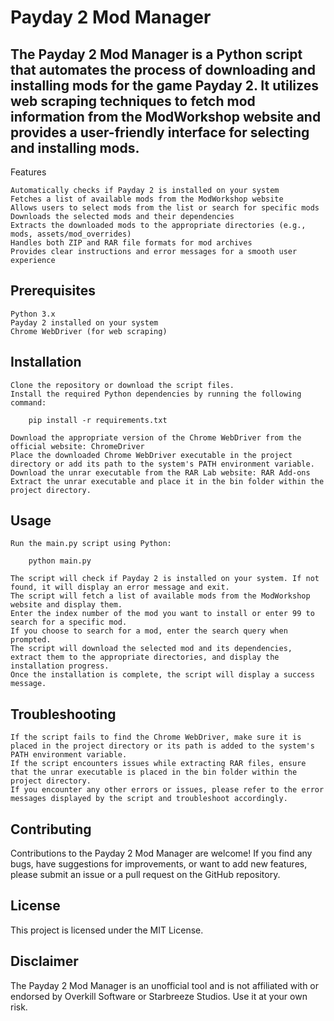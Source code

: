 # Payday 2 Mod Manager

## The Payday 2 Mod Manager is a Python script that automates the process of downloading and installing mods for the game Payday 2. It utilizes web scraping techniques to fetch mod information from the ModWorkshop website and provides a user-friendly interface for selecting and installing mods.
Features

    Automatically checks if Payday 2 is installed on your system
    Fetches a list of available mods from the ModWorkshop website
    Allows users to select mods from the list or search for specific mods
    Downloads the selected mods and their dependencies
    Extracts the downloaded mods to the appropriate directories (e.g., mods, assets/mod_overrides)
    Handles both ZIP and RAR file formats for mod archives
    Provides clear instructions and error messages for a smooth user experience

## Prerequisites

    Python 3.x
    Payday 2 installed on your system
    Chrome WebDriver (for web scraping)

## Installation

    Clone the repository or download the script files.
    Install the required Python dependencies by running the following command:
```
    pip install -r requirements.txt
```

    Download the appropriate version of the Chrome WebDriver from the official website: ChromeDriver
    Place the downloaded Chrome WebDriver executable in the project directory or add its path to the system's PATH environment variable.
    Download the unrar executable from the RAR Lab website: RAR Add-ons
    Extract the unrar executable and place it in the bin folder within the project directory.

## Usage

    Run the main.py script using Python:
```
    python main.py
```
    The script will check if Payday 2 is installed on your system. If not found, it will display an error message and exit.
    The script will fetch a list of available mods from the ModWorkshop website and display them.
    Enter the index number of the mod you want to install or enter 99 to search for a specific mod.
    If you choose to search for a mod, enter the search query when prompted.
    The script will download the selected mod and its dependencies, extract them to the appropriate directories, and display the installation progress.
    Once the installation is complete, the script will display a success message.

## Troubleshooting

    If the script fails to find the Chrome WebDriver, make sure it is placed in the project directory or its path is added to the system's PATH environment variable.
    If the script encounters issues while extracting RAR files, ensure that the unrar executable is placed in the bin folder within the project directory.
    If you encounter any other errors or issues, please refer to the error messages displayed by the script and troubleshoot accordingly.

## Contributing

Contributions to the Payday 2 Mod Manager are welcome! If you find any bugs, have suggestions for improvements, or want to add new features, please submit an issue or a pull request on the GitHub repository.
## License

This project is licensed under the MIT License.
## Disclaimer

The Payday 2 Mod Manager is an unofficial tool and is not affiliated with or endorsed by Overkill Software or Starbreeze Studios. Use it at your own risk.
